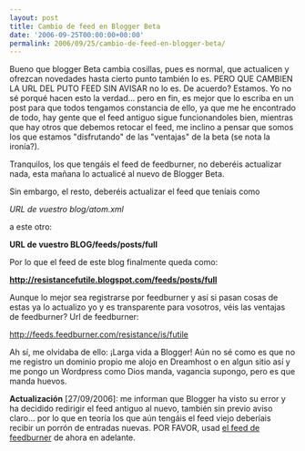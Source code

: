 ```yaml
---
layout: post
title: Cambio de feed en Blogger Beta
date: '2006-09-25T00:00:00+00:00'
permalink: 2006/09/25/cambio-de-feed-en-blogger-beta/
---
```

<img style="float:right; margin:0 0 10px 10px;cursor:pointer; cursor:hand;" src="http://photos1.blogger.com/blogger2/4553/2422/320/Imagen%201.2.png" border="0" alt="" />Bueno que blogger Beta cambia cosillas, pues es normal, que actualicen y ofrezcan novedades hasta cierto punto también lo es. PERO QUE CAMBIEN LA URL DEL PUTO FEED SIN AVISAR no lo es. De acuerdo? Estamos. Yo no sé porqué hacen esto la verdad... pero en fin, es mejor que lo escriba en un post para que todos tengamos constancia de ello, ya que me he encontrado de todo, hay gente que el feed antiguo sigue funcionandoles bien, mientras que hay otros que debemos retocar el feed, me inclino a pensar que somos los que estamos "disfrutando" de las "ventajas" de la beta (se nota la ironía?).

Tranquilos, los que tengáis el feed de feedburner, no deberéis actualizar nada, esta mañana lo actualicé al nuevo de Blogger Beta.

Sin embargo, el resto, deberéis actualizar el feed que teníais como 

<em>URL de vuestro blog/atom.xml</em>

a este otro:

<strong>URL de vuestro BLOG/feeds/posts/full</strong>

Por lo que el feed de este blog finalmente queda como:

<strong>http://resistancefutile.blogspot.com/feeds/posts/full</strong>

Aunque lo mejor sea registrarse por feedburner y así si pasan cosas de estas ya lo actualizo yo y es transparente para vosotros, véis las ventajas de feedburner? Url de feedburner:

<a href="http://feeds.feedburner.com/resistance/is/futile">http://feeds.feedburner.com/resistance/is/futile</a>

Ah sí, me olvidaba de ello: ¡Larga vida a Blogger! Aún no sé como es que no me registro un dominio propio me alojo en Dreamhost o en algun sitio así y me pongo un Wordpress como Dios manda, vagancia supongo, pero es que manda huevos.

<span style="font-weight:bold;">Actualización</span> [27/09/2006]: me informan que Blogger ha visto su error y ha decidido redirigir el feed antiguo al nuevo, también sin previo aviso claro... por lo que en teoría los que aún tengáis el feed viejo deberíais recibir un porrón de entradas nuevas. POR FAVOR, usad <a href="http://feeds.feedburner.com/resistance/is/futile">el feed de feedburner</a> de ahora en adelante.
